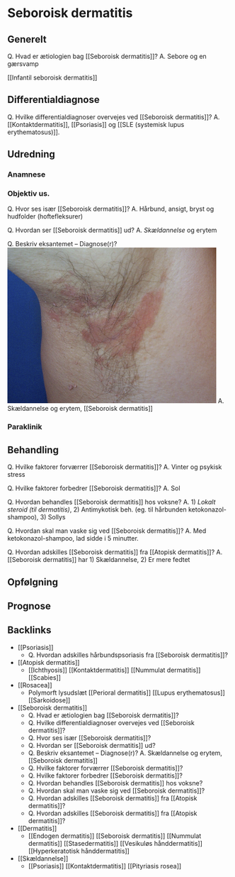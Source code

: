 # Seboroisk dermatitis
## Generelt
Q. Hvad er ætiologien bag [[Seboroisk dermatitis]]?
A. Sebore og en gærsvamp

[[Infantil seboroisk dermatitis]]

## Differentialdiagnose
Q. Hvilke differentialdiagnoser overvejes ved [[Seboroisk dermatitis]]?
A. [[Kontaktdermatitis]], [[Psoriasis]] og [[SLE (systemisk lupus erythematosus)]].

## Udredning
### Anamnese

### Objektiv us.
Q. Hvor ses især [[Seboroisk dermatitis]]?
A. Hårbund, ansigt, bryst og hudfolder (hoftefleksurer)

Q. Hvordan ser [[Seboroisk dermatitis]] ud? 
A. *Skældannelse* og erytem

Q. Beskriv eksantemet – Diagnose(r)?
![](BearImages/5EAD68C1-0621-49E6-B483-D1742FC2A49E-7035-000024444E3E9FF9/6121C1A6-F88A-4A15-A5AE-FE9A3951986D.png)
A. Skældannelse og erytem, [[Seboroisk dermatitis]]

### Paraklinik

## Behandling
Q. Hvilke faktorer forværrer [[Seboroisk dermatitis]]?
A. Vinter og psykisk stress

Q. Hvilke faktorer forbedrer [[Seboroisk dermatitis]]?
A. Sol

Q. Hvordan behandles [[Seboroisk dermatitis]] hos voksne?
A. 1) *Lokalt steroid (til dermatitis)*, 2) Antimykotisk beh. (eg. til hårbunden ketokonazol-shampoo), 3) Sollys 

Q. Hvordan skal man vaske sig ved [[Seboroisk dermatitis]]?
A. Med ketokonazol-shampoo, lad sidde i 5 minutter.

Q. Hvordan adskilles [[Seboroisk dermatitis]] fra [[Atopisk dermatitis]]?
A. [[Seboroisk dermatitis]] har 1) Skældannelse, 2) Er mere fedtet

## Opfølgning


## Prognose


## Backlinks
* [[Psoriasis]]
	* Q. Hvordan adskilles hårbundspsoriasis fra [[Seboroisk dermatitis]]?
* [[Atopisk dermatitis]]
	* [[Ichthyosis]]
[[Kontaktdermatitis]]
[[Nummulat dermatitis]]
[[Scabies]]
* [[Rosacea]]
	* Polymorft lysudslæt
[[Perioral dermatitis]]
[[Lupus erythematosus]]
[[Sarkoidose]]
* [[Seboroisk dermatitis]]
	* Q. Hvad er ætiologien bag [[Seboroisk dermatitis]]?
	* Q. Hvilke differentialdiagnoser overvejes ved [[Seboroisk dermatitis]]?
	* Q. Hvor ses især [[Seboroisk dermatitis]]?
	* Q. Hvordan ser [[Seboroisk dermatitis]] ud? 
	* Q. Beskriv eksantemet – Diagnose(r)?
A. Skældannelse og erytem, [[Seboroisk dermatitis]]
	* Q. Hvilke faktorer forværrer [[Seboroisk dermatitis]]?
	* Q. Hvilke faktorer forbedrer [[Seboroisk dermatitis]]?
	* Q. Hvordan behandles [[Seboroisk dermatitis]] hos voksne?
	* Q. Hvordan skal man vaske sig ved [[Seboroisk dermatitis]]?
	* Q. Hvordan adskilles [[Seboroisk dermatitis]] fra [[Atopisk dermatitis]]?
	* Q. Hvordan adskilles [[Seboroisk dermatitis]] fra [[Atopisk dermatitis]]?
* [[Dermatitis]]
	* [[Endogen dermatitis]]
	[[Seboroisk dermatitis]]
	[[Nummulat dermatitis]]
	[[Stasedermatitis]]
	[[Vesikuløs hånddermatitis]]
	[[Hyperkeratotisk hånddermatitis]]
* [[Skældannelse]]
	* [[Psoriasis]]
[[Kontaktdermatitis]]
[[Pityriasis rosea]]

<!-- #anki/tag/med/Derma #anki/deck/Medicine -->

<!-- {BearID:2354048E-88E3-4E57-A7A6-4A1DA8BC1A6C-959-00000782FA66EE46} -->

